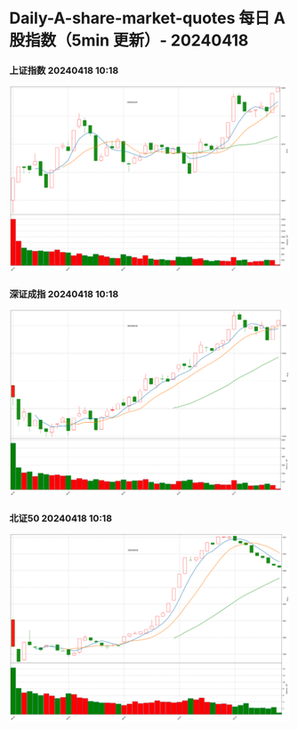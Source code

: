 
# Daily-A-share-market-quotes 每日 A 股指数（5min 更新）- 20240418

### 上证指数 20240418 10:18
![](./fig/2024/4/20240418-sh000001.png)

### 深证成指 20240418 10:18
![](./fig/2024/4/20240418-sz399001.png)

### 北证50 20240418 10:18
![](./fig/2024/4/20240418-bj899050.png)
